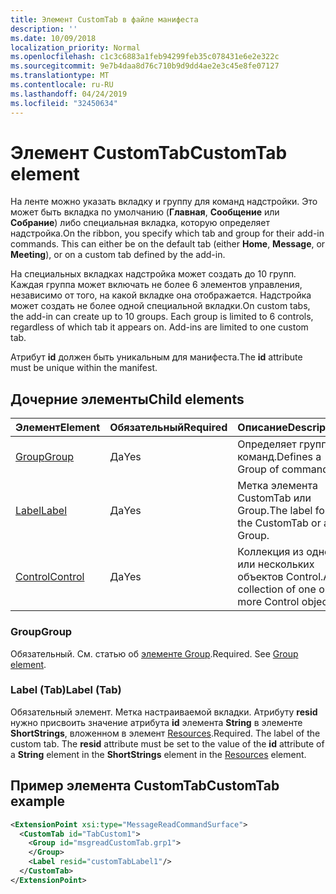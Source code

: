 ```yaml
---
title: Элемент CustomTab в файле манифеста
description: ''
ms.date: 10/09/2018
localization_priority: Normal
ms.openlocfilehash: c1c3c6883a1feb94299feb35c078431e6e2e322c
ms.sourcegitcommit: 9e7b4daa8d76c710b9d9dd4ae2e3c45e8fe07127
ms.translationtype: MT
ms.contentlocale: ru-RU
ms.lasthandoff: 04/24/2019
ms.locfileid: "32450634"
---
```

# <a name="customtab-element"></a><span data-ttu-id="5db8f-102">Элемент CustomTab</span><span class="sxs-lookup"><span data-stu-id="5db8f-102">CustomTab element</span></span>

<span data-ttu-id="5db8f-p101">На ленте можно указать вкладку и группу для команд надстройки. Это может быть вкладка по умолчанию (**Главная**, **Сообщение** или **Собрание**) либо специальная вкладка, которую определяет надстройка.</span><span class="sxs-lookup"><span data-stu-id="5db8f-p101">On the ribbon, you specify which tab and group for their add-in commands. This can either be on the default tab (either  **Home**,  **Message**, or  **Meeting**), or on a custom tab defined by the add-in.</span></span>

<span data-ttu-id="5db8f-p102">На специальных вкладках надстройка может создать до 10 групп. Каждая группа может включать не более 6 элементов управления, независимо от того, на какой вкладке она отображается. Надстройка может создать не более одной специальной вкладки.</span><span class="sxs-lookup"><span data-stu-id="5db8f-p102">On custom tabs, the add-in can create up to 10 groups. Each group is limited to 6 controls, regardless of which tab it appears on. Add-ins are limited to one custom tab.</span></span>

<span data-ttu-id="5db8f-108">Атрибут **id** должен быть уникальным для манифеста.</span><span class="sxs-lookup"><span data-stu-id="5db8f-108">The  **id** attribute must be unique within the manifest.</span></span>

## <a name="child-elements"></a><span data-ttu-id="5db8f-109">Дочерние элементы</span><span class="sxs-lookup"><span data-stu-id="5db8f-109">Child elements</span></span>

|  <span data-ttu-id="5db8f-110">Элемент</span><span class="sxs-lookup"><span data-stu-id="5db8f-110">Element</span></span> |  <span data-ttu-id="5db8f-111">Обязательный</span><span class="sxs-lookup"><span data-stu-id="5db8f-111">Required</span></span>  |  <span data-ttu-id="5db8f-112">Описание</span><span class="sxs-lookup"><span data-stu-id="5db8f-112">Description</span></span>  |
|:-----|:-----|:-----|
|  [<span data-ttu-id="5db8f-113">Group</span><span class="sxs-lookup"><span data-stu-id="5db8f-113">Group</span></span>](group.md)      | <span data-ttu-id="5db8f-114">Да</span><span class="sxs-lookup"><span data-stu-id="5db8f-114">Yes</span></span> |  <span data-ttu-id="5db8f-115">Определяет группу команд.</span><span class="sxs-lookup"><span data-stu-id="5db8f-115">Defines a Group of commands.</span></span>  |
|  [<span data-ttu-id="5db8f-116">Label</span><span class="sxs-lookup"><span data-stu-id="5db8f-116">Label</span></span>](#label-tab)      | <span data-ttu-id="5db8f-117">Да</span><span class="sxs-lookup"><span data-stu-id="5db8f-117">Yes</span></span> |  <span data-ttu-id="5db8f-118">Метка элемента CustomTab или Group.</span><span class="sxs-lookup"><span data-stu-id="5db8f-118">The label for the CustomTab or a Group.</span></span>  |
|  [<span data-ttu-id="5db8f-119">Control</span><span class="sxs-lookup"><span data-stu-id="5db8f-119">Control</span></span>](control.md)    | <span data-ttu-id="5db8f-120">Да</span><span class="sxs-lookup"><span data-stu-id="5db8f-120">Yes</span></span> |  <span data-ttu-id="5db8f-121">Коллекция из одного или нескольких объектов Control.</span><span class="sxs-lookup"><span data-stu-id="5db8f-121">A collection of one or more Control objects.</span></span>  |

### <a name="group"></a><span data-ttu-id="5db8f-122">Group</span><span class="sxs-lookup"><span data-stu-id="5db8f-122">Group</span></span>

<span data-ttu-id="5db8f-p103">Обязательный. См. статью об [элементе Group](group.md).</span><span class="sxs-lookup"><span data-stu-id="5db8f-p103">Required. See [Group element](group.md).</span></span>

### <a name="label-tab"></a><span data-ttu-id="5db8f-125">Label (Tab)</span><span class="sxs-lookup"><span data-stu-id="5db8f-125">Label (Tab)</span></span>

<span data-ttu-id="5db8f-p104">Обязательный элемент. Метка настраиваемой вкладки. Атрибуту **resid** нужно присвоить значение атрибута **id** элемента **String** в элементе **ShortStrings**, вложенном в элемент [Resources](resources.md).</span><span class="sxs-lookup"><span data-stu-id="5db8f-p104">Required. The label of the custom tab. The  **resid** attribute must be set to the value of the **id** attribute of a **String** element in the **ShortStrings** element in the [Resources](resources.md) element.</span></span>


## <a name="customtab-example"></a><span data-ttu-id="5db8f-128">Пример элемента CustomTab</span><span class="sxs-lookup"><span data-stu-id="5db8f-128">CustomTab example</span></span>

```xml
<ExtensionPoint xsi:type="MessageReadCommandSurface">
  <CustomTab id="TabCustom1">
    <Group id="msgreadCustomTab.grp1">
    </Group>
    <Label resid="customTabLabel1"/>
  </CustomTab>
</ExtensionPoint>
```
